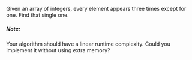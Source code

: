 Given an array of integers, every element appears three times except for one. Find that single one.

##### Note:
Your algorithm should have a linear runtime complexity. Could you implement it without using extra memory?
